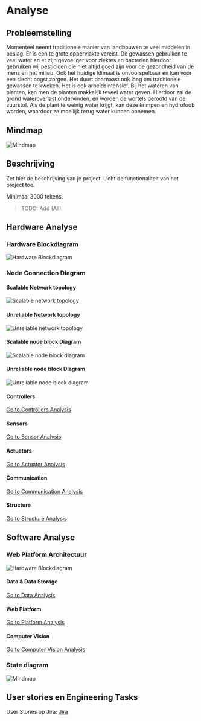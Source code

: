 # Analyse

## Probleemstelling

Momenteel neemt traditionele manier van landbouwen te veel middelen in beslag. Er is een te grote oppervlakte vereist. De gewassen gebruiken te veel water en er zijn gevoeliger voor ziektes en bacterien hierdoor gebruiken wij pesticiden die niet altijd goed zijn voor de gezondheid van de mens en het milieu. Ook het huidige klimaat is onvoorspelbaar en kan voor een slecht oogst zorgen. Het duurt daarnaast ook lang om traditionele gewassen te kweken. Het is ook arbeidsintensief.
Bij het wateren van planten, kan men de planten makkelijk teveel water geven. Hierdoor zal de grond wateroverlast ondervinden, en worden de wortels beroofd van de zuurstof. Als de plant te weinig water krijgt, kan deze krimpen en hydrofoob worden, waardoor ze moeilijk terug water kunnen opnemen.

## Mindmap

![Mindmap](https://raw.githubusercontent.com/AP-Elektronica-ICT/jp19-lafa/analysis/doc/img/analysis/mindmap.png)

## Beschrijving

Zet hier de beschrijving van je project. Licht de functionaliteit van het
project toe.

Minimaal 3000 tekens.

> TODO: Add (All)

## Hardware Analyse
### Hardware Blockdiagram
![Hardware Blockdiagram](https://raw.githubusercontent.com/AP-Elektronica-ICT/jp19-lafa/analysis/doc/img/analysis/hardware_blockdiagram.png)

### Node Connection Diagram

#### Scalable Network topology
![Scalable network topology](https://raw.githubusercontent.com/AP-Elektronica-ICT/jp19-lafa/analysis/doc/img/analysis/ScalableNodeTopology.png)

#### Unreliable Network topology
![Unreliable network topology](https://raw.githubusercontent.com/AP-Elektronica-ICT/jp19-lafa/analysis/doc/img/analysis/UnreliableNodeTopology.png)

#### Scalable node block Diagram
![Scalable node block diagram](https://raw.githubusercontent.com/AP-Elektronica-ICT/jp19-lafa/analysis/doc/img/analysis/Node_Scalable.png)

#### Unreliable node block Diagram
![Unreliable node block diagram](https://raw.githubusercontent.com/AP-Elektronica-ICT/jp19-lafa/analysis/doc/img/analysis/Node_Unreliable.png)

#### Controllers
[Go to Controllers Analysis](../analysis/hardware/Controllers.md)
#### Sensors
[Go to Sensor Analysis](../analysis/hardware/Sensors.md)
#### Actuators
[Go to Actuator Analysis](../analysis/hardware/Actuators.md)
#### Communication
[Go to Communication Analysis](../analysis/hardware/Communication.md)
#### Structure
[Go to Structure Analysis](../analysis/hardware/Structure.md)

## Software Analyse
### Web Platform Architectuur
![Hardware Blockdiagram](https://raw.githubusercontent.com/AP-Elektronica-ICT/jp19-lafa/analysis/doc/img/analysis/webplatform_blockdiagram.png)
#### Data & Data Storage
[Go to Data Analysis](../analysis/software/Data.md)
#### Web Platform
[Go to Platform Analysis](../analysis/software/Platform.md)
#### Computer Vision
[Go to Computer Vision Analysis](../analysis/software/Vision.md)
### State diagram
![Mindmap](https://raw.githubusercontent.com/AP-Elektronica-ICT/jp19-lafa/analysis/doc/img/analysis/state_diagram.png)


## User stories en Engineering Tasks

User Stories op Jira: [Jira](https://jira.ap.be/projects/JP19LAFA/summary)

